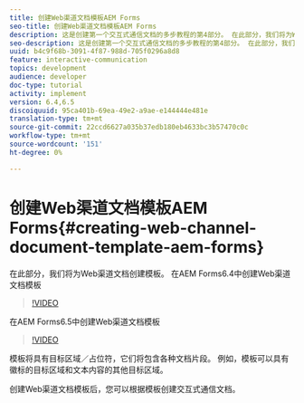 ```yaml
---
title: 创建Web渠道文档模板AEM Forms
seo-title: 创建Web渠道文档模板AEM Forms
description: 这是创建第一个交互式通信文档的多步教程的第4部分。 在此部分，我们将为Web渠道文档创建模板。
seo-description: 这是创建第一个交互式通信文档的多步教程的第4部分。 在此部分，我们将为Web渠道文档创建模板。
uuid: b4c9f68b-3091-4f87-988d-705f0296a8d8
feature: interactive-communication
topics: development
audience: developer
doc-type: tutorial
activity: implement
version: 6.4,6.5
discoiquuid: 95ca401b-69ea-49e2-a9ae-e144444e481e
translation-type: tm+mt
source-git-commit: 22ccd6627a035b37edb180eb4633bc3b57470c0c
workflow-type: tm+mt
source-wordcount: '151'
ht-degree: 0%

---
```



# 创建Web渠道文档模板AEM Forms{#creating-web-channel-document-template-aem-forms}

在此部分，我们将为Web渠道文档创建模板。
在AEM Forms6.4中创建Web渠道文档模板
>[!VIDEO](https://video.tv.adobe.com/v/22342?quality=9&learn=on)

在AEM Forms6.5中创建Web渠道文档模板
>[!VIDEO](https://video.tv.adobe.com/v/27807?quality=9&learn=on)

模板将具有目标区域／占位符，它们将包含各种文档片段。 例如，模板可以具有徽标的目标区域和文本内容的其他目标区域。

创建Web渠道文档模板后，您可以根据模板创建交互式通信文档。
